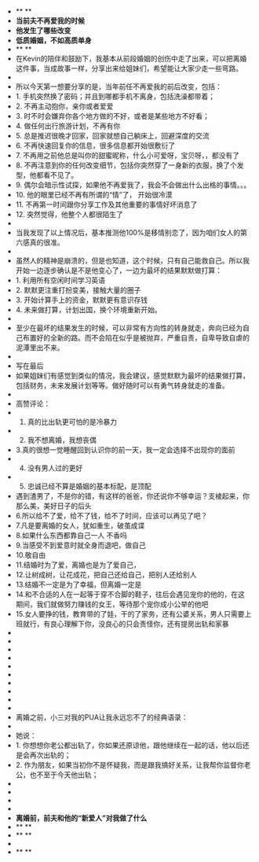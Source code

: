 - ** **
- **当前夫不再爱我的时候**
- **他发生了哪些改变**
- **低质婚姻，不如高质单身**
- ** **
- 在Kevin的陪伴和鼓励下，我基本从前段婚姻的创伤中走了出来，可以把离婚这件事，当成故事一样，分享出来给姐妹们，希望能让大家少走一些弯路。
-
- 所以今天第一想要分享的是，当年前任不再爱我的前后改变，包括：
- <!--[if !supportLists]-->1. <!--[endif]-->手机突然换了密码；并且到哪都手机不离身，包括洗澡都带着；
- <!--[if !supportLists]-->2. <!--[endif]-->不再主动抱你，亲你或者爱爱
- <!--[if !supportLists]-->3. <!--[endif]-->时不时会嫌弃你各个地方做的不好，或者是某些地方不好看；
- <!--[if !supportLists]-->4. <!--[endif]-->做任何出行旅游计划，不再有你
- <!--[if !supportLists]-->5. <!--[endif]-->总是推迟很晚才回家，回家就想自己躺床上，回避深度的交流
- <!--[if !supportLists]-->6. <!--[endif]-->不再快速回复你的信息，很多信息都开始很敷衍了
- <!--[if !supportLists]-->7. <!--[endif]-->不再用之前他总是叫你的甜蜜昵称，什么小可爱呀，宝贝呀，，都没有了
- <!--[if !supportLists]-->8. <!--[endif]-->不再注意到你的任何改变细节，包括你突然穿了一身新的衣服，换了个发型，他都看不见了。
- <!--[if !supportLists]-->9. <!--[endif]-->偶尔会暗示性试探，如果他不再爱我了，我会不会做出什么出格的事情。。。
- <!--[if !supportLists]-->10. <!--[endif]-->他的眼里已经不再有所谓的“情”了， 开始很冷漠
- <!--[if !supportLists]-->11. <!--[endif]-->不再第一时间跟你分享工作及其他重要的事情好坏消息了
- <!--[if !supportLists]-->12. <!--[endif]-->突然觉得，他整个人都很陌生了
-
- 当我发现了以上情况后，基本推测他100%是移情别恋了，因为咱们女人的第六感真的很准。
-
- 虽然人的精神是崩溃的，但是也知道，这个时候，只有自己能救自己。所以我开始一边逐步确认是不是他变心了，一边为最坏的结果默默做打算：
- <!--[if !supportLists]-->1. <!--[endif]-->利用所有空闲时间学习英语
- <!--[if !supportLists]-->2. <!--[endif]-->默默更注重打扮变美，接触大量的圈子
- <!--[if !supportLists]-->3. <!--[endif]-->开始计算手上的资金，默默更有意识存钱
- <!--[if !supportLists]-->4. <!--[endif]-->未来做打算，计划出国，换个环境重新开始。
-
- 至少在最坏的结果发生的时候，可以非常有方向性的转身就走，奔向已经为自己布置好的全新的路。而不会陷在似乎是被抛弃，严重自责，自卑导致自虐的泥潭里出不来。
-
- 写在最后
- 如果姐妹们有感觉到类似的情况，我会建议，感觉默默为最坏的结果做打算，包括财务，未来发展计划等等。做好随时可以有勇气转身就走的准备。
-
- 高赞评论：
- 1. 真的比出轨更可怕的是冷暴力
- 2. 我不想离婚，我想丧偶
- 3.真的很想一觉睡醒回到认识你的前一天，我一定会选择不出现你的面前
- 4. 没有男人过的更好
- 5. 忠诚已经不算是婚姻的基本标配，是顶配
- 遇到渣男了，不是你的错，有这样的爸爸，你还说你不够幸运？支棱起来，你那么美，美好日子的后头
- <!--[if !supportLists]-->6.<!--[endif]-->所以给不了爱，给不了钱，给不了时间，应该可以再见了吧？
- <!--[if !supportLists]-->7.<!--[endif]-->凡是要离婚的女人，犹如重生，破茧成谍
- <!--[if !supportLists]-->8.<!--[endif]-->如果什么东西都靠自己一人 不香吗
- <!--[if !supportLists]-->9.<!--[endif]-->当感受不到爱意时就全身而退吧，做自己
- <!--[if !supportLists]-->10.<!--[endif]-->敬自由
- <!--[if !supportLists]-->11.<!--[endif]-->结婚时为了爱，离婚也是为了爱自己，
- <!--[if !supportLists]-->12.<!--[endif]-->让树成树，让花成花，把自己还给自己，把别人还给别人
- <!--[if !supportLists]-->13.<!--[endif]-->结婚不一定是为了幸福，但离婚一定是
- <!--[if !supportLists]-->14.<!--[endif]-->和不合适的人在一起等于穿不合脚的鞋子，往后会遇见宠你的他的，在这期间，我们就做努力赚钱的女王，等待那个宠你成小公举的他吧
- <!--[if !supportLists]-->15.<!--[endif]-->女人要挣的钱，教育带的了娃，干的了家务，还有公婆关系，男人只需要上班就行，有良心理解下你，没良心的只会责怪你，还有提房出轨和家暴
-
-
-
-
-
-
-
-
-
-
- 离婚之前，小三对我的PUA让我永远忘不了的经典语录：
-
- 她说：
- <!--[if !supportLists]-->1. <!--[endif]-->你想想你老公都出轨了，你如果还原谅他，跟他继续在一起的话，他以后还是会再次出轨的；
- <!--[if !supportLists]-->2. <!--[endif]-->作为朋友，如果当初你不是怀疑我，而是跟我搞好关系，让我帮你监督你老公，也不至于今天他出轨；
-
-
-
-
- **离婚前，前夫和他的“新爱人”对我做了什么**
- ** **
- ** **
-
- ** **